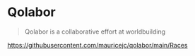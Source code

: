 # Qolabor
>Qolabor is a collaborative effort at worldbuilding

https://githubusercontent.com/mauricejc/qolabor/main/Races
